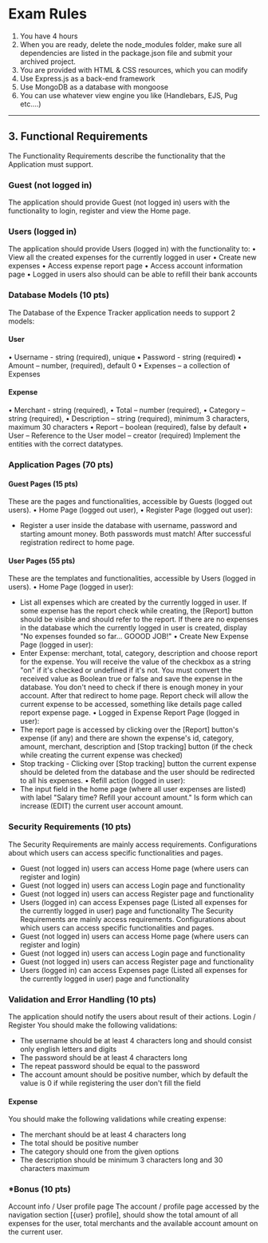 # Exam Rules

1.	You have 4 hours 
2.	When you are ready, delete the node_modules folder, make sure all dependencies are listed in the package.json file and submit your archived project.
3.	You are provided with HTML & CSS resources, which you can modify 
4.	Use Express.js as a back-end framework
5.	Use MongoDB as a database with mongoose
6.	You can use whatever view engine you like (Handlebars, EJS, Pug etc.…)

---------------------------------------------------------------------------------------------------------------------------------------------------------------------------

## 3.	Functional Requirements

The Functionality Requirements describe the functionality that the Application must support.



### Guest (not logged  in)
The application should provide Guest (not logged in) users with the functionality to login, register and view the Home page.

### Users (logged in)
The application should provide Users (logged in) with the functionality to:
•	View all the created expenses for the currently logged in user
•	Create new expenses
•	Access expense report page
•	Access account information page
•	Logged in users also should can be able to refill their bank accounts

### Database Models (10 pts)
The Database of the Expence Tracker application needs to support 2 models:

#### User
•	Username - string (required), unique
•	Password - string (required)
•	Amount – number, (required), default 0
•	Expenses – a collection of Expenses 

#### Expense
•	Merchant - string (required), 
•	Total – number (required),
•	Category – string (required),
•	Description – string (required), minimum 3 characters, maximum 30 characters
•	Report – boolean (required), false by default
•	User – Reference to the User model – creator (required)
Implement the entities with the correct datatypes.

### Application Pages (70 pts)

#### Guest Pages (15 pts)
These are the pages and functionalities, accessible by Guests (logged out users).
•	Home Page (logged out user), 
•	Register Page (logged out user):
 - Register a user inside the database with username, password and starting amount money. 
  Both passwords must match! After successful registration redirect to home page.

#### User Pages (55 pts)
These are the templates and functionalities, accessible by Users (logged in users).
•	Home Page (logged in user):
 - List all expenses which are created by the currently logged in user. If some expense has the report check while creating, 
  the [Report] button should be visible and should refer to the report. If there are no expenses in the database which the currently logged in user is created,
   display "No expenses founded so far... GOOOD JOB!"
•	Create New Expense Page (logged in user):
- Enter Expense: merchant, total, category, description and choose report for the expense. You will receive the value of the checkbox as a string "on" if it's checked or undefined if it's not. You must convert the received value as Boolean true or false and save the expense in the database. You don't need to check if there is enough money in your account. After that redirect to home page.
Report check will allow the current expense to be accessed, something like details page called report expense page.
•	Logged in Expense Report Page (logged in user):
- The report page is accessed by clicking over the [Report] button's expense (if any) and there are shown the expense's id, category, amount, merchant, description and [Stop tracking] button (if the check while creating the current expense was checked)
- Stop tracking - Clicking over [Stop tracking] button the current expense should be deleted from the database and the user should be redirected to all his expenses.
•	Refill action (logged in user):
- The input field in the home page (where all user expenses are listed) with label "Salary time? Refill your account amount." Is form which can increase (EDIT) the current user account amount.

### Security Requirements (10 pts)
The Security Requirements are mainly access requirements. Configurations about which users can access specific functionalities and pages.
*	Guest (not logged in) users can access Home page (where users can register and login)
*	Guest (not logged in) users can access Login page and functionality
*	Guest (not logged in) users can access Register page and functionality
*	Users (logged in) can access Expenses page (Listed all expenses for the currently logged in user) page and functionality
The Security Requirements are mainly access requirements. Configurations about which users can access specific functionalities and pages.
*	Guest (not logged in) users can access Home page (where users can register and login)
*	Guest (not logged in) users can access Login page and functionality
*	Guest (not logged in) users can access Register page and functionality
*	Users (logged in) can access Expenses page (Listed all expenses for the currently logged in user) page and functionality

###	Validation and Error Handling (10 pts)
The application should notify the users about result of their actions.
Login / Register
You should make the following validations:
*	The username should be at least 4 characters long and should consist only english letters and digits
*	The password should be at least 4 characters long
*	The repeat password should be equal to the password
*	The account amount  should be positive number, which by default the value is 0 if while registering the user don't fill the field

#### Expense
You should make the following validations while creating expense:
*	The merchant should be at least 4 characters long
*	The total should be positive number
*	The category should one from the given options
*	The description should be minimum 3 characters long and 30 characters maximum

### *Bonus (10 pts)
Account info / User profile page
The account / profile page accessed by the navigation section [{user} profile], should show the total amount of all expenses for the user, total merchants and the available account amount on the current user.

